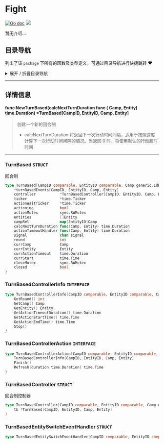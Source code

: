 # Fight

[![Go doc](https://img.shields.io/badge/go.dev-reference-brightgreen?logo=go&logoColor=white&style=flat)](https://pkg.go.dev/github.com/kercylan98/minotaur)
![](https://img.shields.io/badge/Email-kercylan@gmail.com-green.svg?style=flat)

暂无介绍...


## 目录导航
列出了该 `package` 下所有的函数及类型定义，可通过目录导航进行快捷跳转 ❤️
<details>
<summary>展开 / 折叠目录导航</summary>


> 包级函数定义

|函数名称|描述
|:--|:--
|[NewTurnBased](#NewTurnBased)|创建一个新的回合制


> 类型定义

|类型|名称|描述
|:--|:--|:--
|`STRUCT`|[TurnBased](#struct_TurnBased)|回合制
|`INTERFACE`|[TurnBasedControllerInfo](#struct_TurnBasedControllerInfo)|暂无描述...
|`INTERFACE`|[TurnBasedControllerAction](#struct_TurnBasedControllerAction)|暂无描述...
|`STRUCT`|[TurnBasedController](#struct_TurnBasedController)|回合制控制器
|`STRUCT`|[TurnBasedEntitySwitchEventHandler](#struct_TurnBasedEntitySwitchEventHandler)|暂无描述...

</details>


***
## 详情信息
#### func NewTurnBased(calcNextTurnDuration func ( Camp,  Entity)  time.Duration) *TurnBased[CampID, EntityID, Camp, Entity]
<span id="NewTurnBased"></span>
> 创建一个新的回合制
>   - calcNextTurnDuration 将返回下一次行动时间间隔，适用于按照速度计算下一次行动时间间隔的情况。当返回 0 时，将使用默认的行动超时时间

***
<span id="struct_TurnBased"></span>
### TurnBased `STRUCT`
回合制
```go
type TurnBased[CampID comparable, EntityID comparable, Camp generic.IdR[CampID], Entity generic.IdR[EntityID]] struct {
	*turnBasedEvents[CampID, EntityID, Camp, Entity]
	controller           *TurnBasedController[CampID, EntityID, Camp, Entity]
	ticker               *time.Ticker
	actionWaitTicker     *time.Ticker
	actioning            bool
	actionMutex          sync.RWMutex
	entities             []Entity
	campRel              map[EntityID]Camp
	calcNextTurnDuration func(Camp, Entity) time.Duration
	actionTimeoutHandler func(Camp, Entity) time.Duration
	signal               chan signal
	round                int
	currCamp             Camp
	currEntity           Entity
	currActionTimeout    time.Duration
	currStart            time.Time
	closeMutex           sync.RWMutex
	closed               bool
}
```
<span id="struct_TurnBasedControllerInfo"></span>
### TurnBasedControllerInfo `INTERFACE`

```go
type TurnBasedControllerInfo[CampID comparable, EntityID comparable, Camp generic.IdR[CampID], Entity generic.IdR[EntityID]] interface {
	GetRound() int
	GetCamp() Camp
	GetEntity() Entity
	GetActionTimeoutDuration() time.Duration
	GetActionStartTime() time.Time
	GetActionEndTime() time.Time
	Stop()
}
```
<span id="struct_TurnBasedControllerAction"></span>
### TurnBasedControllerAction `INTERFACE`

```go
type TurnBasedControllerAction[CampID comparable, EntityID comparable, Camp generic.IdR[CampID], Entity generic.IdR[EntityID]] interface {
	TurnBasedControllerInfo[CampID, EntityID, Camp, Entity]
	Finish()
	Refresh(duration time.Duration) time.Time
}
```
<span id="struct_TurnBasedController"></span>
### TurnBasedController `STRUCT`
回合制控制器
```go
type TurnBasedController[CampID comparable, EntityID comparable, Camp generic.IdR[CampID], Entity generic.IdR[EntityID]] struct {
	tb *TurnBased[CampID, EntityID, Camp, Entity]
}
```
<span id="struct_TurnBasedEntitySwitchEventHandler"></span>
### TurnBasedEntitySwitchEventHandler `STRUCT`

```go
type TurnBasedEntitySwitchEventHandler[CampID comparable, EntityID comparable, Camp generic.IdR[CampID], Entity generic.IdR[EntityID]] func(controller TurnBasedControllerAction[CampID, EntityID, Camp, Entity])
```
